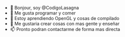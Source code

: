 - 👋 Bonjour, soy @CodigoLasagna
- 👀 Me gusta programar y comer
- 🌱 Estoy aprendiendo OpenGL y cosas de compilado
- 💞️ Me gustaria crear cosas con mas gente y enseñar
- 📫 Pronto podran contactarme de forma mas directa

<!---
CodigoLasagna/CodigoLasagna is a ✨ special ✨ repository because its `README.md` (this file) appears on your GitHub profile.
You can click the Preview link to take a look at your changes.
--->
